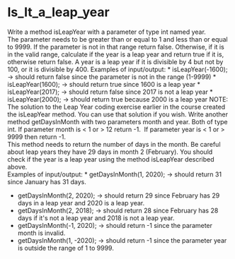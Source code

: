 # Is_It_a_leap_year
Write a method isLeapYear with a parameter of type int named year.  
The parameter needs to be greater than or equal to 1 and less than or equal to 9999.
If the parameter is not in that range return false.
Otherwise, if it is in the valid range, calculate if the year is a leap year and return true if it is, otherwise return false.
A year is a leap year if it is divisible by 4 but not by 100, or it is divisible by 400.
Examples of input/output:  * isLeapYear(-1600); →  should return false since the parameter is not in 
the range (1-9999)  * isLeapYear(1600); → should return true since 1600 is a leap year  * isLeapYear(2017); 
→ should return false since 2017 is not a leap year  * isLeapYear(2000); → should return true because 2000 is a leap year
​NOTE:  The solution to the Leap Year coding exercise earlier in the course created the isLeapYear method.
You can use that solution if you wish.  Write another method getDaysInMonth with two parameters month and year.
​Both of type int.  If parameter month is &lt; 1 or > 12 return -1. ​ If parameter year is &lt; 1 or > 9999 then return -1.  
This method needs to return the number of days in the month. 
Be careful about leap years they have 29 days in month 2 (February). 
You should check if the year is a leap year using the method isLeapYear described above.  
Examples of input/output:  * getDaysInMonth(1, 2020);
→ should return 31 since January has 31 days.  
* getDaysInMonth(2, 2020); 
→ should return 29 since February has 29 days in a leap year and 2020 is a leap year. 
* getDaysInMonth(2, 2018);
→ should return 28 since February has 28 days if it's not a leap year and 2018 is not a leap year. 
* getDaysInMonth(-1, 2020); 
→ should return -1 since the parameter month is invalid.
* getDaysInMonth(1, -2020); 
→ should return -1 since the parameter year is outside the range of 1 to 9999.  
